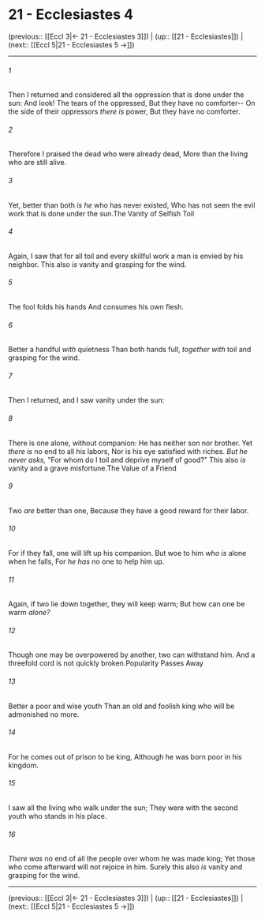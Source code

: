 # 21 - Ecclesiastes 4

(previous:: [[Eccl 3|← 21 - Ecclesiastes 3]]) | (up:: [[21 - Ecclesiastes]]) | (next:: [[Eccl 5|21 - Ecclesiastes 5 →]])

***


###### 1 
Then I returned and considered all the oppression that is done under the sun: And look! The tears of the oppressed, But they have no comforter-- On the side of their oppressors _there is_ power, But they have no comforter. 

###### 2 
Therefore I praised the dead who were already dead, More than the living who are still alive. 

###### 3 
Yet, better than both _is he_ who has never existed, Who has not seen the evil work that is done under the sun.The Vanity of Selfish Toil 

###### 4 
Again, I saw that for all toil and every skillful work a man is envied by his neighbor. This also _is_ vanity and grasping for the wind. 

###### 5 
The fool folds his hands And consumes his own flesh. 

###### 6 
Better a handful _with_ quietness Than both hands full, _together with_ toil and grasping for the wind. 

###### 7 
Then I returned, and I saw vanity under the sun: 

###### 8 
There is one alone, without companion: He has neither son nor brother. Yet _there is_ no end to all his labors, Nor is his eye satisfied with riches. _But_ _he never asks,_ "For whom do I toil and deprive myself of good?" This also _is_ vanity and a grave misfortune.The Value of a Friend 

###### 9 
Two _are_ better than one, Because they have a good reward for their labor. 

###### 10 
For if they fall, one will lift up his companion. But woe to him _who is_ alone when he falls, For _he has_ no one to help him up. 

###### 11 
Again, if two lie down together, they will keep warm; But how can one be warm _alone?_ 

###### 12 
Though one may be overpowered by another, two can withstand him. And a threefold cord is not quickly broken.Popularity Passes Away 

###### 13 
Better a poor and wise youth Than an old and foolish king who will be admonished no more. 

###### 14 
For he comes out of prison to be king, Although he was born poor in his kingdom. 

###### 15 
I saw all the living who walk under the sun; They were with the second youth who stands in his place. 

###### 16 
_There was_ no end of all the people over whom he was made king; Yet those who come afterward will not rejoice in him. Surely this also _is_ vanity and grasping for the wind.

***

(previous:: [[Eccl 3|← 21 - Ecclesiastes 3]]) | (up:: [[21 - Ecclesiastes]]) | (next:: [[Eccl 5|21 - Ecclesiastes 5 →]])
